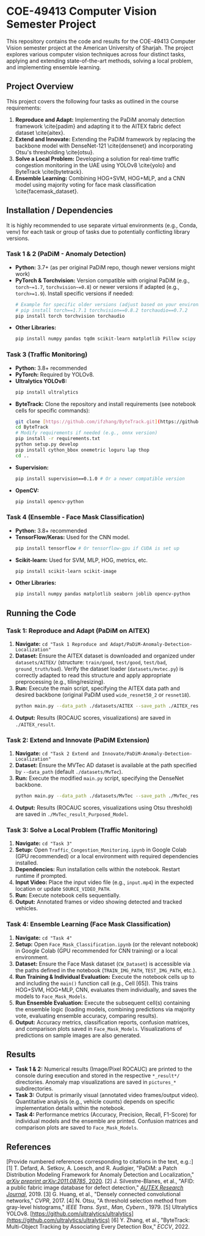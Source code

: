 # COE-49413 Computer Vision Semester Project

This repository contains the code and results for the COE-49413 Computer Vision semester project at the American University of Sharjah. The project explores various computer vision techniques across four distinct tasks, applying and extending state-of-the-art methods, solving a local problem, and implementing ensemble learning.


## Project Overview

This project covers the following four tasks as outlined in the course requirements:

1.  **Reproduce and Adapt:** Implementing the PaDiM anomaly detection framework \cite{padim} and adapting it to the AITEX fabric defect dataset \cite{aitex}.
2.  **Extend and Innovate:** Extending the PaDiM framework by replacing the backbone model with DenseNet-121 \cite{densenet} and incorporating Otsu's thresholding \cite{otsu}.
3.  **Solve a Local Problem:** Developing a solution for real-time traffic congestion monitoring in the UAE using YOLOv8 \cite{yolo} and ByteTrack \cite{bytetrack}.
4.  **Ensemble Learning:** Combining HOG+SVM, HOG+MLP, and a CNN model using majority voting for face mask classification \cite{facemask_dataset}.

## Installation / Dependencies

It is highly recommended to use separate virtual environments (e.g., Conda, venv) for each task or group of tasks due to potentially conflicting library versions.

### Task 1 & 2 (PaDiM - Anomaly Detection)

* **Python:** 3.7+ (as per original PaDiM repo, though newer versions might work)
* **PyTorch & Torchvision:** Version compatible with original PaDiM (e.g., `torch~=1.7`, `torchvision~=0.8`) or newer versions if adapted (e.g., `torch>=1.9`). Install specific versions if needed:
    ```bash
    # Example for specific older versions (adjust based on your environment/CUDA)
    # pip install torch==1.7.1 torchvision==0.8.2 torchaudio==0.7.2
    pip install torch torchvision torchaudio
    ```
* **Other Libraries:**
    ```bash
    pip install numpy pandas tqdm scikit-learn matplotlib Pillow scipy scikit-image
    ```

### Task 3 (Traffic Monitoring)

* **Python:** 3.8+ recommended
* **PyTorch:** Required by YOLOv8.
* **Ultralytics YOLOv8:**
    ```bash
    pip install ultralytics
    ```
* **ByteTrack:** Clone the repository and install requirements (see notebook cells for specific commands):
    ```bash
    git clone [https://github.com/ifzhang/ByteTrack.git](https://github.com/ifzhang/ByteTrack.git)
    cd ByteTrack
    # Modify requirements if needed (e.g., onnx version)
    pip install -r requirements.txt
    python setup.py develop
    pip install cython_bbox onemetric loguru lap thop
    cd ..
    ```
* **Supervision:**
    ```bash
    pip install supervision==0.1.0 # Or a newer compatible version
    ```
* **OpenCV:**
    ```bash
    pip install opencv-python
    ```

### Task 4 (Ensemble - Face Mask Classification)

* **Python:** 3.8+ recommended
* **TensorFlow/Keras:** Used for the CNN model.
    ```bash
    pip install tensorflow # Or tensorflow-gpu if CUDA is set up
    ```
* **Scikit-learn:** Used for SVM, MLP, HOG, metrics, etc.
    ```bash
    pip install scikit-learn scikit-image
    ```
* **Other Libraries:**
    ```bash
    pip install numpy pandas matplotlib seaborn joblib opencv-python
    ```

## Running the Code

### Task 1: Reproduce and Adapt (PaDiM on AITEX)

1.  **Navigate:** `cd "Task 1 Reproduce and Adapt/PaDiM-Anomaly-Detection-Localization"`
2.  **Dataset:** Ensure the AITEX dataset is downloaded and organized under `datasets/AITEX/` (structure: `train/good`, `test/good`, `test/bad`, `ground_truth/bad`). Verify the dataset loader (`datasets/mvtec.py`) is correctly adapted to read this structure and apply appropriate preprocessing (e.g., tiling/resizing).
3.  **Run:** Execute the main script, specifying the AITEX data path and desired backbone (original PaDiM used `wide_resnet50_2` or `resnet18`).
    ```bash
    python main.py --data_path ./datasets/AITEX --save_path ./AITEX_result --arch wide_resnet50_2
    ```
4.  **Output:** Results (ROCAUC scores, visualizations) are saved in `./AITEX_result`.

### Task 2: Extend and Innovate (PaDiM Extension)

1.  **Navigate:** `cd "Task 2 Extend and Innovate/PaDiM-Anomaly-Detection-Localization"`
2.  **Dataset:** Ensure the MVTec AD dataset is available at the path specified by `--data_path` (default `./datasets/MvTec`).
3.  **Run:** Execute the modified `main.py` script, specifying the DenseNet backbone.
    ```bash
    python main.py --data_path ./datasets/MvTec --save_path ./MvTec_result_Purposed_Model --arch densenet121
    ```
4.  **Output:** Results (ROCAUC scores, visualizations using Otsu threshold) are saved in `./MvTec_result_Purposed_Model`.

### Task 3: Solve a Local Problem (Traffic Monitoring)

1.  **Navigate:** `cd "Task 3"`
2.  **Setup:** Open `Traffic_Congestion_Monitoring.ipynb` in Google Colab (GPU recommended) or a local environment with required dependencies installed.
3.  **Dependencies:** Run installation cells within the notebook. Restart runtime if prompted.
4.  **Input Video:** Place the input video file (e.g., `input.mp4`) in the expected location or update `SOURCE_VIDEO_PATH`.
5.  **Run:** Execute notebook cells sequentially.
6.  **Output:** Annotated frames or video showing detected and tracked vehicles.

### Task 4: Ensemble Learning (Face Mask Classification)

1.  **Navigate:** `cd "Task 4"`
2.  **Setup:** Open `Face_Mask_Classification.ipynb` (or the relevant notebook) in Google Colab (GPU recommended for CNN training) or a local environment.
3.  **Dataset:** Ensure the Face Mask dataset (`CW_Dataset`) is accessible via the paths defined in the notebook (`TRAIN_IMG_PATH`, `TEST_IMG_PATH`, etc.).
4.  **Run Training & Individual Evaluation:** Execute the notebook cells up to and including the `main()` function call (e.g., Cell [65]). This trains HOG+SVM, HOG+MLP, CNN, evaluates them individually, and saves the models to `Face_Mask_Models`.
5.  **Run Ensemble Evaluation:** Execute the subsequent cell(s) containing the ensemble logic (loading models, combining predictions via majority vote, evaluating ensemble accuracy, comparing results).
6.  **Output:** Accuracy metrics, classification reports, confusion matrices, and comparison plots saved in `Face_Mask_Models`. Visualizations of predictions on sample images are also generated.

## Results

* **Task 1 & 2:** Numerical results (Image/Pixel ROCAUC) are printed to the console during execution and stored in the respective `*_result*/` directories. Anomaly map visualizations are saved in `pictures_*` subdirectories.
* **Task 3:** Output is primarily visual (annotated video frames/output video). Quantitative analysis (e.g., vehicle counts) depends on specific implementation details within the notebook.
* **Task 4:** Performance metrics (Accuracy, Precision, Recall, F1-Score) for individual models and the ensemble are printed. Confusion matrices and comparison plots are saved to `Face_Mask_Models`.

## References

[Provide numbered references corresponding to citations in the text, e.g.:]
[1] T. Defard, A. Setkov, A. Loesch, and R. Audigier, "PaDiM: a Patch Distribution Modeling Framework for Anomaly Detection and Localization," [*arXiv preprint arXiv:2011.08785*, 2020](https://arxiv.org/pdf/2011.08785).
[2] J. Silvestre-Blanes, et al., "AFID: a public fabric image database for defect detection," [*AUTEX Research Journal*](https://www.researchgate.net/publication/334068330_A_Public_Fabric_Database_for_Defect_Detection_Methods_and_Results), 2019.
[3] G. Huang, et al., "Densely connected convolutional networks," *CVPR*, 2017.
[4] N. Otsu, "A threshold selection method from gray-level histograms," *IEEE Trans. Syst., Man, Cybern.*, 1979.
[5] Ultralytics YOLOv8. [https://github.com/ultralytics/ultralytics](https://github.com/ultralytics/ultralytics)
[6] Y. Zhang, et al., "ByteTrack: Multi-Object Tracking by Associating Every Detection Box," *ECCV*, 2022.

